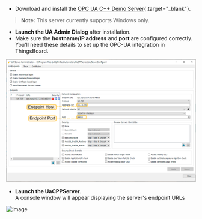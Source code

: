 - Download and install the [OPC UA C++ Demo Server](https://www.unified-automation.com/downloads/opc-ua-servers.html){:target="_blank"}.
> **Note:** This server currently supports Windows only.

- **Launch the UA Admin Dialog** after installation.
- Make sure the **hostname/IP address** and **port** are configured correctly.   
You&#39;ll need these details to set up the OPC-UA integration in ThingsBoard.

![image](/images/user-guide/integrations/opc-ua/opc-ua-server-config.png)

- **Launch the UaCPPServer**.   
A console window will appear displaying the server&#39;s endpoint URLs

![image](/images/user-guide/integrations/opc-ua/opc-ua-server-config-2.png)